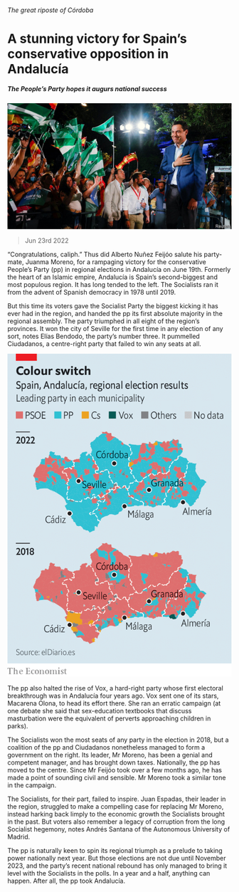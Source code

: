 ###### The great riposte of Córdoba

# A stunning victory for Spain’s conservative opposition in Andalucía 

##### The People’s Party hopes it augurs national success 

![image](images/20220625_EUP503.jpg) 

> Jun 23rd 2022 

“Congratulations, caliph.” Thus did Alberto Nuñez Feijóo salute his party-mate, Juanma Moreno, for a rampaging victory for the conservative People’s Party (pp) in regional elections in Andalucía on June 19th. Formerly the heart of an Islamic empire, Andalucía is Spain’s second-biggest and most populous region. It has long tended to the left. The Socialists ran it from the advent of Spanish democracy in 1978 until 2019.

But this time its voters gave the Socialist Party the biggest kicking it has ever had in the region, and handed the pp its first absolute majority in the regional assembly. The party triumphed in all eight of the region’s provinces. It won the city of Seville for the first time in any election of any sort, notes Elías Bendodo, the party’s number three. It pummelled Ciudadanos, a centre-right party that failed to win any seats at all.

![image](images/20220625_EUM951.png) 


The pp also halted the rise of Vox, a hard-right party whose first electoral breakthrough was in Andalucía four years ago. Vox sent one of its stars, Macarena Olona, to head its effort there. She ran an erratic campaign (at one debate she said that sex-education textbooks that discuss masturbation were the equivalent of perverts approaching children in parks). 

The Socialists won the most seats of any party in the election in 2018, but a coalition of the pp and Ciudadanos nonetheless managed to form a government on the right. Its leader, Mr Moreno, has been a genial and competent manager, and has brought down taxes. Nationally, the pp has moved to the centre. Since Mr Feijóo took over a few months ago, he has made a point of sounding civil and sensible. Mr Moreno took a similar tone in the campaign.

The Socialists, for their part, failed to inspire. Juan Espadas, their leader in the region, struggled to make a compelling case for replacing Mr Moreno, instead harking back limply to the economic growth the Socialists brought in the past. But voters also remember a legacy of corruption from the long Socialist hegemony, notes Andrés Santana of the Autonomous University of Madrid.

The pp is naturally keen to spin its regional triumph as a prelude to taking power nationally next year. But those elections are not due until November 2023, and the party’s recent national rebound has only managed to bring it level with the Socialists in the polls. In a year and a half, anything can happen. After all, the pp took Andalucía. 

